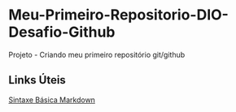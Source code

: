 # Meu-Primeiro-Repositorio-DIO-Desafio-Github
Projeto - Criando meu primeiro repositório git/github


## Links Úteis
[Sintaxe Básica Markdown](https://www.markdownguide.org/basic-syntax/)
